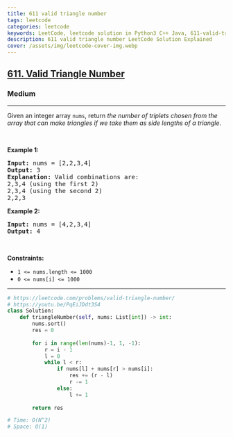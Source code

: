 ```yaml
---
title: 611 valid triangle number
tags: leetcode
categories: leetcode
keywords: LeetCode, leetcode solution in Python3 C++ Java, 611-valid-triangle-number solution
description: 611 valid triangle number LeetCode Solution Explained
cover: /assets/img/leetcode-cover-img.webp
---
```





<h2><a href="https://leetcode.com/problems/valid-triangle-number/">611. Valid Triangle Number</a></h2><h3>Medium</h3><hr><div><p>Given an integer array <code>nums</code>, return <em>the number of triplets chosen from the array that can make triangles if we take them as side lengths of a triangle</em>.</p>

<p>&nbsp;</p>
<p><strong>Example 1:</strong></p>

<pre><strong>Input:</strong> nums = [2,2,3,4]
<strong>Output:</strong> 3
<strong>Explanation:</strong> Valid combinations are: 
2,3,4 (using the first 2)
2,3,4 (using the second 2)
2,2,3
</pre>

<p><strong>Example 2:</strong></p>

<pre><strong>Input:</strong> nums = [4,2,3,4]
<strong>Output:</strong> 4
</pre>

<p>&nbsp;</p>
<p><strong>Constraints:</strong></p>

<ul>
	<li><code>1 &lt;= nums.length &lt;= 1000</code></li>
	<li><code>0 &lt;= nums[i] &lt;= 1000</code></li>
</ul>
</div>

---




```python
# https://leetcode.com/problems/valid-triangle-number/
# https://youtu.be/PqEiJDdt3S4
class Solution:
    def triangleNumber(self, nums: List[int]) -> int:
        nums.sort()
        res = 0
        
        for i in range(len(nums)-1, 1, -1):
            r = i - 1
            l = 0
            while l < r:
                if nums[l] + nums[r] > nums[i]:
                    res += (r - l)
                    r -= 1
                else:
                    l += 1
        
        return res

# Time: O(N^2)
# Space: O(1)

```
